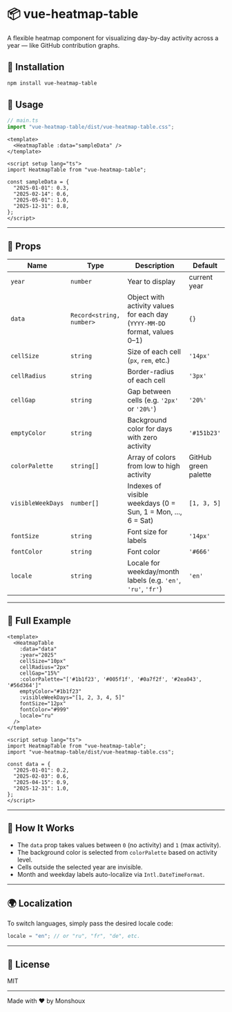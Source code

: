 # 📦 vue-heatmap-table

A flexible heatmap component for visualizing day-by-day activity across a year — like GitHub contribution graphs.

## 🚀 Installation

```bash
npm install vue-heatmap-table
```

## 🔧 Usage

```ts
// main.ts
import "vue-heatmap-table/dist/vue-heatmap-table.css";
```

```vue
<template>
  <HeatmapTable :data="sampleData" />
</template>

<script setup lang="ts">
import HeatmapTable from "vue-heatmap-table";

const sampleData = {
  "2025-01-01": 0.3,
  "2025-02-14": 0.6,
  "2025-05-01": 1.0,
  "2025-12-31": 0.8,
};
</script>
```

---

## 🧩 Props

| Name              | Type                     | Description                                                                | Default              |
| ----------------- | ------------------------ | -------------------------------------------------------------------------- | -------------------- |
| `year`            | `number`                 | Year to display                                                            | current year         |
| `data`            | `Record<string, number>` | Object with activity values for each day (`YYYY-MM-DD` format, values 0–1) | `{}`                 |
| `cellSize`        | `string`                 | Size of each cell (`px`, `rem`, etc.)                                      | `'14px'`             |
| `cellRadius`      | `string`                 | Border-radius of each cell                                                 | `'3px'`              |
| `cellGap`         | `string`                 | Gap between cells (e.g. `'2px'` or `'20%'`)                                | `'20%'`              |
| `emptyColor`      | `string`                 | Background color for days with zero activity                               | `'#151b23'`          |
| `colorPalette`    | `string[]`               | Array of colors from low to high activity                                  | GitHub green palette |
| `visibleWeekDays` | `number[]`               | Indexes of visible weekdays (0 = Sun, 1 = Mon, ..., 6 = Sat)               | `[1, 3, 5]`          |
| `fontSize`        | `string`                 | Font size for labels                                                       | `'14px'`             |
| `fontColor`       | `string`                 | Font color                                                                 | `'#666'`             |
| `locale`          | `string`                 | Locale for weekday/month labels (e.g. `'en'`, `'ru'`, `'fr'`)              | `'en'`               |

---

## 🧪 Full Example

```vue
<template>
  <HeatmapTable
    :data="data"
    :year="2025"
    cellSize="10px"
    cellRadius="2px"
    cellGap="15%"
    :colorPalette="['#1b1f23', '#005f1f', '#0a7f2f', '#2ea043', '#56d364']"
    emptyColor="#1b1f23"
    :visibleWeekDays="[1, 2, 3, 4, 5]"
    fontSize="12px"
    fontColor="#999"
    locale="ru"
  />
</template>

<script setup lang="ts">
import HeatmapTable from "vue-heatmap-table";
import "vue-heatmap-table/dist/vue-heatmap-table.css";

const data = {
  "2025-01-01": 0.2,
  "2025-02-03": 0.6,
  "2025-04-15": 0.9,
  "2025-12-31": 1.0,
};
</script>
```

---

## 📅 How It Works

- The `data` prop takes values between `0` (no activity) and `1` (max activity).
- The background color is selected from `colorPalette` based on activity level.
- Cells outside the selected year are invisible.
- Month and weekday labels auto-localize via `Intl.DateTimeFormat`.

---

## 🌍 Localization

To switch languages, simply pass the desired locale code:

```ts
locale = "en"; // or "ru", "fr", "de", etc.
```

---

## 📄 License

MIT

---

Made with ❤️ by Monshoux
